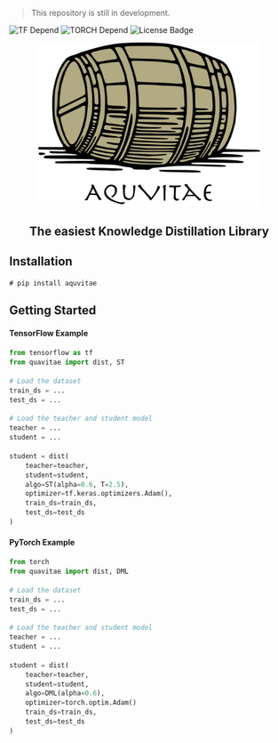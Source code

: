 > This repository is still in development.

![TF Depend](https://img.shields.io/badge/TensorFlow-2.1-orange) ![TORCH Depend](https://img.shields.io/badge/pytorch-1.5.1-blue) ![License Badge](https://img.shields.io/badge/license-MIT-green)<br>

<p align="center">
  <img width="400" src="./assets/logo.png">
</p>

<h2 align=center>The easiest Knowledge Distillation Library</h2>

## Installation

```base
# pip install aquvitae
```

## Getting Started

#### TensorFlow Example
```python
from tensorflow as tf
from quavitae import dist, ST

# Load the dataset
train_ds = ...
test_ds = ...

# Load the teacher and student model
teacher = ...
student = ...

student = dist(
    teacher=teacher,
    student=student,
    algo=ST(alpha=0.6, T=2.5),
    optimizer=tf.keras.optimizers.Adam(),
    train_ds=train_ds,
    test_ds=test_ds
)
```

#### PyTorch Example
```python
from torch
from quavitae import dist, DML

# Load the dataset
train_ds = ...
test_ds = ...

# Load the teacher and student model
teacher = ...
student = ...

student = dist(
    teacher=teacher,
    student=student,
    algo=DML(alpha=0.6),
    optimizer=torch.optim.Adam()
    train_ds=train_ds,
    test_ds=test_ds
)
```